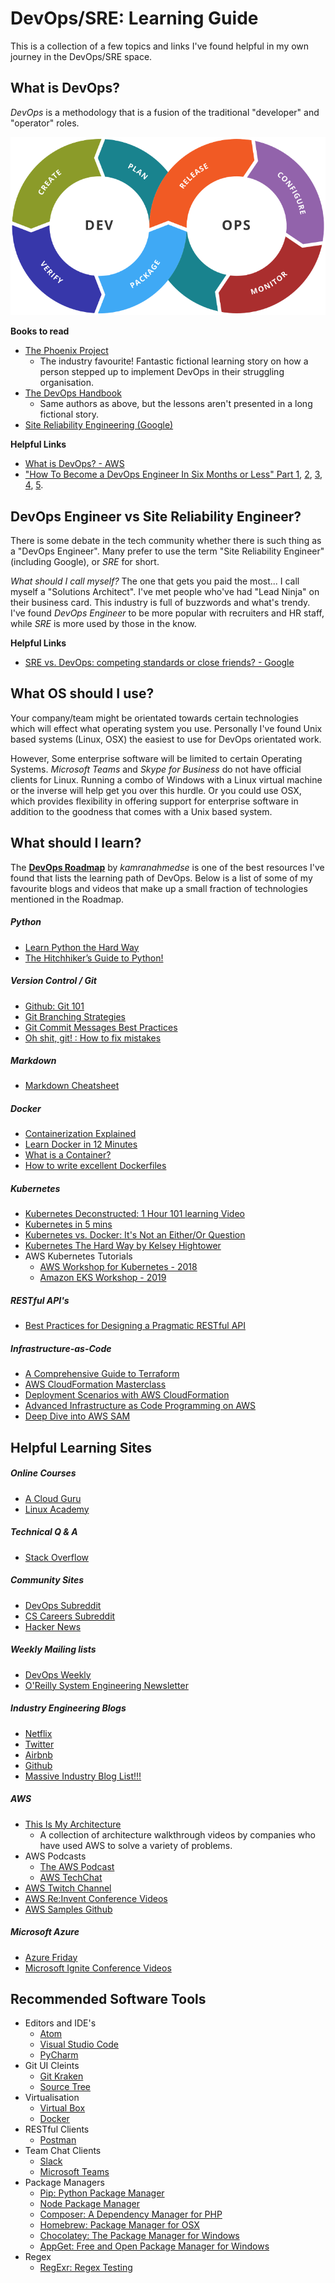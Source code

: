 # DevOps/SRE: Learning Guide

This is a collection of a few topics and links I've found helpful in my own journey in the DevOps/SRE space.

## What is DevOps?
*DevOps* is a methodology that is a fusion of the traditional "developer" and "operator" roles.

![DevOps](devops.png)

**Books to read**
- [The Phoenix Project](https://www.amazon.com.au/Phoenix-Project-DevOps-Helping-Business-ebook/dp/B078Y98RG8)
  - The industry favourite! Fantastic fictional learning story on how a person stepped up to implement DevOps in their struggling organisation.
- [The DevOps Handbook](https://www.amazon.com.au/DevOps-Handbook-World-Class-Reliability-Organizations-ebook/dp/B01M9ASFQ3)
  - Same authors as above, but the lessons aren't presented in a long fictional story.
- [Site Reliability Engineering (Google)](https://landing.google.com/sre/books/)

**Helpful Links**
- [What is DevOps? - AWS](https://aws.amazon.com/devops/what-is-devops/)
- ["How To Become a DevOps Engineer In Six Months or Less" Part 1](https://medium.com/@devfire/how-to-become-a-devops-engineer-in-six-months-or-less-366097df7737), [2](https://medium.com/@devfire/how-to-become-a-devops-engineer-in-six-months-or-less-part-2-configure-a2dfc11f6f7d), [3](https://medium.com/@devfire/how-to-become-a-devops-engineer-in-six-months-or-less-part-3-version-76034885a7ab), [4](https://medium.com/@devfire/how-to-become-a-devops-engineer-in-six-months-or-less-part-4-package-47677ca2f058), [5](https://medium.com/@devfire/how-to-become-a-devops-engineer-in-six-months-or-less-part-5-deploy-83e790545c23).

## DevOps Engineer vs Site Reliability Engineer?
There is some debate in the tech community whether there is such thing as a "DevOps Engineer". Many prefer to use the term "Site Reliability Engineer" (including Google), or *SRE* for short.

*What should I call myself?* The one that gets you paid the most... I call myself a "Solutions Architect". I've met people who've had "Lead Ninja" on their business card. This industry is full of buzzwords and what's trendy. I've found *DevOps Engineer* to be more popular with recruiters and HR staff, while *SRE* is more used by those in the know.

**Helpful Links**
- [SRE vs. DevOps: competing standards or close friends? - Google](https://cloud.google.com/blog/products/gcp/sre-vs-devops-competing-standards-or-close-friends)

## What OS should I use?
Your company/team might be orientated towards certain technologies which will effect what operating system you use. Personally I've found Unix based systems (Linux, OSX) the easiest to use for DevOps orientated work.

However, Some enterprise software will be limited to certain Operating Systems. *Microsoft Teams* and *Skype for Business* do not have official clients for Linux. Running a combo of Windows with a Linux virtual machine or the inverse will help get you over this hurdle. Or you could use OSX, which  provides flexibility in offering support for enterprise software in addition to the goodness that comes with a Unix based system.

## What should I learn?
The **[DevOps Roadmap](https://github.com/kamranahmedse/developer-roadmap#devops-roadmap)** by *kamranahmedse* is one of the best resources I've found that lists the learning path of DevOps. Below is a list of some of my favourite blogs and videos that make up a small fraction of technologies mentioned in the Roadmap.

##### Python
- [Learn Python the Hard Way](https://learnpythonthehardway.org/book/)
- [The Hitchhiker’s Guide to Python!](https://docs.python-guide.org/)

##### Version Control / Git
- [Github: Git 101](https://guides.github.com/)
- [Git Branching Strategies](https://nvie.com/posts/a-successful-git-branching-model)
- [Git Commit Messages Best Practices](https://chris.beams.io/posts/git-commit/)
- [Oh shit, git! : How to fix mistakes](http://ohshitgit.com)

##### Markdown
- [Markdown Cheatsheet](https://guides.github.com/pdfs/markdown-cheatsheet-online.pdf)

##### Docker
- [Containerization Explained](https://www.youtube.com/watch?v=0qotVMX-J5s)
- [Learn Docker in 12 Minutes](https://www.youtube.com/watch?v=YFl2mCHdv24)
- [What is a Container?](https://www.youtube.com/watch?v=EnJ7qX9fkcU)
- [How to write excellent Dockerfiles](https://rock-it.pl/how-to-write-excellent-dockerfiles/)

##### Kubernetes
- [Kubernetes Deconstructed: 1 Hour 101 learning Video](https://vimeo.com/245778144/4d1d597c5e)
- [Kubernetes in 5 mins](https://www.youtube.com/watch?v=PH-2FfFD2PU&t=5s)
- [Kubernetes vs. Docker: It's Not an Either/Or Question](https://www.youtube.com/watch?v=2vMEQ5zs1ko)
- [Kubernetes The Hard Way by Kelsey Hightower](https://github.com/kelseyhightower/kubernetes-the-hard-way)
- AWS Kubernetes Tutorials
  - [AWS Workshop for Kubernetes - 2018](https://github.com/aws-samples/aws-workshop-for-kubernetes)
  - [Amazon EKS Workshop - 2019](https://eksworkshop.com/)

##### RESTful API's
- [Best Practices for Designing a Pragmatic RESTful API](https://www.vinaysahni.com/best-practices-for-a-pragmatic-restful-api)

##### Infrastructure-as-Code
- [A Comprehensive Guide to Terraform](https://blog.gruntwork.io/a-comprehensive-guide-to-terraform-b3d32832baca)
- [AWS CloudFormation Masterclass](https://www.youtube.com/watch?v=6R44BADNJA8)
- [Deployment Scenarios with AWS CloudFormation](https://www.youtube.com/watch?v=X31kA1ANBVw)
- [Advanced Infrastructure as Code Programming on AWS](https://www.youtube.com/watch?v=EJVNuR2GRBc)
- [Deep Dive into AWS SAM](https://www.youtube.com/watch?v=CIdUU6rNdk4)

## Helpful Learning Sites

##### Online Courses
- [A Cloud Guru](https://acloud.guru/)
- [Linux Academy](https://linuxacademy.com/)

##### Technical Q & A
- [Stack Overflow](https://stackoverflow.com/)

##### Community Sites
  - [DevOps Subreddit](https://www.reddit.com/r/devops/)
  - [CS Careers Subreddit](https://www.reddit.com/r/cscareerquestions/)
  - [Hacker News](https://news.ycombinator.com/)

##### Weekly Mailing lists
- [DevOps Weekly](https://www.devopsweekly.com/)
- [O'Reilly System Engineering Newsletter](https://www.oreilly.com/webops-perf/newsletter.html)

##### Industry Engineering Blogs
- [Netflix](https://medium.com/netflix-techblog)
- [Twitter](https://blog.twitter.com/engineering/en_us.html)
- [Airbnb](https://medium.com/airbnb-engineering)
- [Github](https://githubengineering.com/)
- [Massive Industry Blog List!!!](https://github.com/sumodirjo/engineering-blogs)

##### AWS
- [This Is My Architecture](https://aws.amazon.com/this-is-my-architecture/)
  - A collection of architecture walkthrough videos by companies who have used AWS to solve a variety of problems.
- AWS Podcasts
  - [The AWS Podcast](https://aws.amazon.com/podcasts/aws-podcast/)
  - [AWS TechChat](https://aws.amazon.com/podcasts/aws-techchat/)
- [AWS Twitch Channel](https://www.twitch.tv/aws)
- [AWS Re:Invent Conference Videos](https://reinventvideos.com/)
- [AWS Samples Github](https://github.com/aws-samples)

##### Microsoft Azure
- [Azure Friday](https://channel9.msdn.com/Shows/Azure-Friday)
- [Microsoft Ignite Conference Videos](https://myignite.techcommunity.microsoft.com/videos)

## Recommended Software Tools
- Editors and IDE's
  - [Atom](https://atom.io/)
  - [Visual Studio Code](https://code.visualstudio.com/)
  - [PyCharm](https://www.jetbrains.com/pycharm/)
- Git UI Cleints
  - [Git Kraken](https://www.gitkraken.com/)
  - [Source Tree](https://www.sourcetreeapp.com/)
- Virtualisation
  - [Virtual Box](https://www.virtualbox.org/)
  - [Docker](https://www.docker.com/)
- RESTful Clients
  - [Postman](https://www.getpostman.com/)
- Team Chat Clients
  - [Slack](https://slack.com/)
  - [Microsoft Teams](https://products.office.com/en-us/microsoft-teams/group-chat-software)
- Package Managers
  - [Pip: Python Package Manager](https://packaging.python.org/tutorials/installing-packages/)
  - [Node Package Manager](https://www.npmjs.com/)
  - [Composer: A Dependency Manager for PHP](https://getcomposer.org/)
  - [Homebrew: Package Manager for OSX](https://brew.sh/)
  - [Chocolatey: The Package Manager for Windows](https://chocolatey.org/)
  - [AppGet: Free and Open Package Manager for Windows](https://appget.net/)
- Regex
  - [RegExr: Regex Testing](https://regexr.com/)
